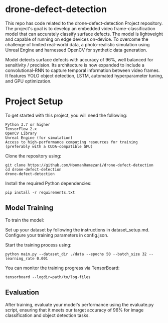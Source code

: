 # drone-defect-detection
This repo has code related to the drone-defect-detection Project repository. The project's goal is to develop an embedded video frame-classification model that can accurately classify surface defects. The model is lightweight and capable of running on edge devices on-device. To overcome the challenge of limited real-world data, a photo-realistic simulation using Unreal Engine and harnessed OpenCV for synthetic data generation. 

Model detects surface defects with accuracy of 96%, well balanced for sensitivity / precision. Its architecture is now expanded to include a convolutional-RNN to capture temporal information between video frames. It features YOLO object detection, LSTM, automated hyperparameter tuning, and GPU optimization.

# Project Setup
To get started with this project, you will need the following:
```
Python 3.7 or higher
TensorFlow 2.x
OpenCV Library
Unreal Engine (for simulation)
Access to high-performance computing resources for training (preferably with a CUDA-compatible GPU)
```

Clone the repository using:
```
git clone https://github.com/HoomanRamezani/drone-defect-detection
cd drone-defect-detection
drone-defect-detection
```

Install the required Python dependencies:
```
pip install -r requirements.txt
```
## Model Training
To train the model:

Set up your dataset by following the instructions in dataset_setup.md.
Configure your training parameters in config.json.

Start the training process using:
```
python main.py --dataset_dir ./data --epochs 50 --batch_size 32 --learning_rate 0.001
```

You can monitor the training progress via TensorBoard:
```
tensorboard --logdir=path/to/log-files
```

## Evaluation
After training, evaluate your model's performance using the evaluate.py script, ensuring that it meets our target accuracy of 96% for image classification and object detection tasks.
